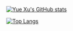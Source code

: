 [![Yue Xu's GitHub stats](https://github-readme-stats.vercel.app/api?username=yuexu-98)](https://github.com/yuexu-98/)

[![Top Langs](https://github-readme-stats.vercel.app/api/top-langs/?username=yuexu-98&layout=compact)](https://github.com/yuexu-98/)
